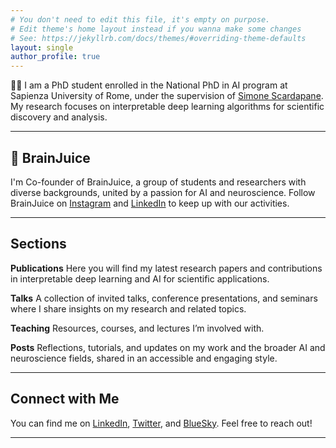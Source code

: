 ```yaml
---
# You don't need to edit this file, it's empty on purpose.
# Edit theme's home layout instead if you wanna make some changes
# See: https://jekyllrb.com/docs/themes/#overriding-theme-defaults
layout: single
author_profile: true
---
```


👩‍🎓 I am a PhD student enrolled in the National PhD in AI program at Sapienza University of Rome, under the supervision of [Simone Scardapane](https://www.sscardapane.it/). My research focuses on interpretable deep learning algorithms for scientific discovery and analysis.

---

## 🧠 BrainJuice 

I'm Co-founder of BrainJuice, a group of students and researchers with diverse backgrounds, united by a passion for AI and neuroscience. Follow BrainJuice on [Instagram](https://instagram.com/brainjuiceclub) and [LinkedIn](https://linkedin.com/company/brainjuiceclub) to keep up with our activities.

---

## Sections

**Publications**
Here you will find my latest research papers and contributions in interpretable deep learning and AI for scientific applications.

**Talks**
A collection of invited talks, conference presentations, and seminars where I share insights on my research and related topics.

**Teaching**
Resources, courses, and lectures I’m involved with.

**Posts**
Reflections, tutorials, and updates on my work and the broader AI and neuroscience fields, shared in an accessible and engaging style.

---

## Connect with Me

You can find me on [LinkedIn](https://www.linkedin.com/in/donatella-genovese), [Twitter](https://x.com/d_genovese), and [BlueSky](https://bsky.app/profile/donatellag.bsky.social). Feel free to reach out!

---
